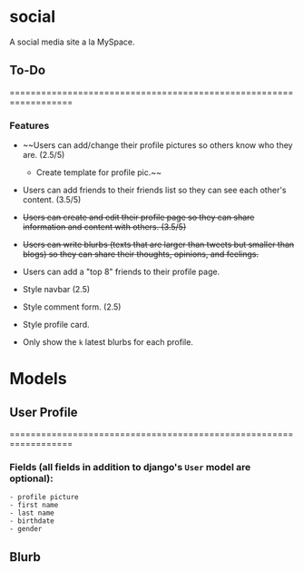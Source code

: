 # social
A social media site a la MySpace. 

## To-Do
==================================================================

### Features
- ~~Users can add/change their profile pictures so others know who they are. (2.5/5) 
	- Create template for profile pic.~~
- Users can add friends to their friends list so they can see each other's content. (3.5/5)
- ~~Users can create and edit their profile page so they can share information and content with others. (3.5/5)~~
- ~~Users can write blurbs (texts that are larger than tweets but smaller than blogs) so
	they can share their thoughts, opinions, and feelings.~~
- Users can add a "top 8" friends to their profile page.


- Style navbar (2.5)
- Style comment form. (2.5)
- Style profile card.
- Only show the `k` latest blurbs for each profile.


# Models
## User Profile
==================================================================
### Fields (all fields in addition to django's `User` model are optional):
	- profile picture
	- first name
	- last name
	- birthdate
	- gender

## Blurb
